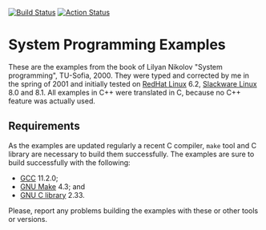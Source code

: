 [![Build Status](https://travis-ci.com/gdsotirov/sys_prog.svg?branch=master)](https://travis-ci.com/gdsotirov/sys_prog)
[![Action Status](https://github.com/gdsotirov/sys_prog/workflows/C/C++%20CI/badge.svg)](https://github.com/gdsotirov/sys_prog/actions?query=workflow%3A%22C%2FC%2B%2B+CI%22)

# System Programming Examples

These are the examples from the book of Lilyan Nikolov "System programming",
TU-Sofia, 2000. They were typed and corrected by me in the spring of 2001 and
initially tested on [RedHat Linux](https://en.wikipedia.org/wiki/Red_Hat_Linux)
6.2, [Slackware Linux](http://www.slackware.com/) 8.0 and 8.1. All examples in
C++ were translated in C, because no C++ feature was actually used.

## Requirements

As the examples are updated regularly a recent C compiler, `make` tool and C
library are necessary to build them successfully. The examples are sure to
build successfully with the following:

* [GCC](https://gcc.gnu.org/) 11.2.0;
* [GNU Make](https://www.gnu.org/software/make/) 4.3; and
* [GNU C library](https://www.gnu.org/software/libc/) 2.33.

Please, report any problems building the examples with these or other tools
or versions.

